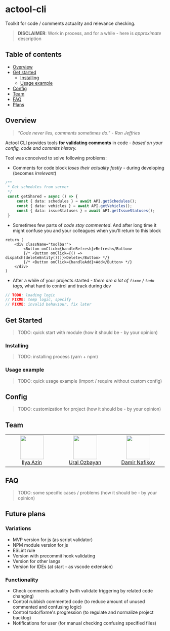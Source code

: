 # actool-cli
Toolkit for code / comments actuality and relevance checking.

> **DISCLAIMER**: Work in process, and for a while - here is *approximate* description

## Table of contents

<!--ts-->
   * [Overview](#overview)
   * [Get started](#get-started)
      * [Installing](#installing)
      * [Usage example](#usage-example)
   * [Config](#config)
   * [Team](#team)
   * [FAQ](#faq)
   * [Plans](#plans)
<!--te-->

## Overview
> *"Code never lies, comments sometimes do." - Ron Jeffries*

Actool CLI provides tools **for validating comments** in code - *based on your config, code and commits history.*

Tool was conceived to solve following problems:
- Comments for code block *loses their actuality fastly* - during developing (becomes *irrelevant*)
```ts
/**
 * Get schedules from server
 */
 const getShared = async () => {
     const { data: schedules } = await API.getSchedules();
     const { data: vehicles } = await API.getVehicles();
     const { data: issueStatuses } = await API.getIssueStatuses();
 }
```
- Sometimes few parts of *code stay commented*. And after long time it might confuse you and your colleagues when you'll return to this block
```tsx
return (
    <div className="toolbar">
        <Button onClick={handleRefresh}>Refresh</Button>
        {/* <Button onClick={() => dispatch(deleteEntity()))}>Delete</Button> */}
        {/* <Button onClick={handleAdd}>Add</Button> */}
    </div>
)
```
- After a while of your projects started - *there are a lot of `fixme` / `todo` tags*, what hard to control and track during dev
```ts
// TODO: loading logic
// FIXME: temp logic, specify
// FIXME: invalid behaviour, fix later
```

## Get Started
> TODO: quick start with module (how it should be - by your opinion)

### Installing
> TODO: installing process (yarn + npm)

### Usage example
> TODO: quick usage example (import / require without custom config)

## Config
> TODO: customization for project (how it should be - by your opinion)

## Team
<table><tbody><tr>
  <td align="center" valign="top" width="11%">
    <a href="https://github.com/martis-git">
      <img src="https://github.com/martis-git.png?s=75" width="75" height="75"><br />
      Ilya Azin
    </a>
  </td>
  <td align="center" valign="top" width="11%">
    <a href="https://github.com/ural-2001">
      <img src="https://github.com/ural-2001.png?s=75" width="75" height="75"><br />
      Ural Ozbayan
    </a>
  </td>
  <td align="center" valign="top" width="11%">
    <a href="https://github.com/lyf2000">
      <img src="https://github.com/lyf2000.png?s=75" width="75" height="75"><br />
      Damir Nafikov
    </a>
  </td>
</tr></tbody></table>

## FAQ
> TODO: some specific cases / problems (how it should be - by your opinion)

## Future plans

### Variations
- MVP version for js (as script validator)
- NPM module version for js
- ESLint rule
- Version with precommit hook validating
- Version for other langs
- Version for IDEs (at start - as vscode extension)

### Functionality
- Check comments actuality (with validate triggering by related code changing)
- Control rubbish commented code (to reduce amount of unused commented and confusing logic)
- Control todo/fixme's progression (to regulate and normalize project backlog)
- Notifications for user (for manual checking confusing specified files)
